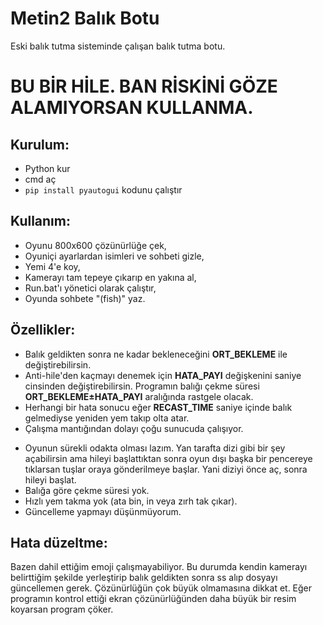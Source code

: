 # Metin2 Balık Botu
Eski balık tutma sisteminde çalışan balık tutma botu.

# BU BİR HİLE. BAN RİSKİNİ GÖZE ALAMIYORSAN KULLANMA.

## Kurulum:
- Python kur
- cmd aç
- ```pip install pyautogui``` kodunu çalıştır

## Kullanım:
- Oyunu 800x600 çözünürlüğe çek,
- Oyuniçi ayarlardan isimleri ve sohbeti gizle,
- Yemi 4'e koy,
- Kamerayı tam tepeye çıkarıp en yakına al,
- Run.bat'ı yönetici olarak çalıştır,
- Oyunda sohbete "(fish)" yaz.

## Özellikler:
+ Balık geldikten sonra ne kadar bekleneceğini **ORT_BEKLEME** ile değiştirebilirsin.
+ Anti-hile'den kaçmayı denemek için **HATA_PAYI** değişkenini saniye cinsinden değiştirebilirsin. Programın balığı çekme süresi **ORT_BEKLEME±HATA_PAYI** aralığında rastgele olacak.
+ Herhangi bir hata sonucu eğer **RECAST_TIME** saniye içinde balık gelmediyse yeniden yem takıp olta atar.
+ Çalışma mantığından dolayı çoğu sunucuda çalışıyor.
- Oyunun sürekli odakta olması lazım. Yan tarafta dizi gibi bir şey açabilirsin ama hileyi başlattıktan sonra oyun dışı başka bir pencereye tıklarsan tuşlar oraya gönderilmeye başlar. Yani diziyi önce aç, sonra hileyi başlat.
- Balığa göre çekme süresi yok.
- Hızlı yem takma yok (ata bin, in veya zırh tak çıkar).
- Güncelleme yapmayı düşünmüyorum.

## Hata düzeltme:
Bazen dahil ettiğim emoji çalışmayabiliyor. Bu durumda kendin kamerayı belirttiğim şekilde yerleştirip balık geldikten sonra ss alıp dosyayı güncellemen gerek. Çözünürlüğün çok büyük olmamasına dikkat et. Eğer programın kontrol ettiği ekran çözünürlüğünden daha büyük bir resim koyarsan program çöker.

